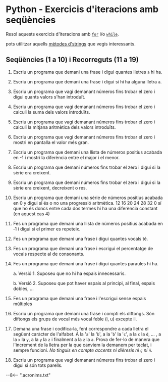 # Python - Exercicis d'iteracions amb seqüències

Resol aquests exercicis d'iteracions amb [`for`][for] i/o [`while`][while].

pots utilitzar aquells [mètodes d'strings][] que vegis interessants.

## Seqüències (1 a 10) i Recorreguts (11 a 19)

1. Escriu un programa que demani una frase i digui quantes lletres `a` hi ha.

2. Escriu un programa que demani una frase i digui si hi ha alguna lletra `a`.

3. Escriu un programa que vagi demanant números fins trobar el zero i digui quants valors s'han introduït.

4. Escriu un programa que vagi demanant números fins trobar el zero i calculi la suma dels valors introduïts.

5. Escriu un programa que vagi demanant números fins trobar el zero i calculi la mitjana aritmètica dels valors introduïts.

6. Escriu un programa que vagi demanant números fins trobar el zero i mostri en pantalla el valor més gran.

7. Escriu un programa que demani una llista de números positius acabada en -1 i mostri la diferència entre el major i el menor.

8. Escriu un programa que demani números fins trobar el zero i digui si la sèrie era creixent.

9. Escriu un programa que demani números fins trobar el zero i digui si la sèrie era creixent, decreixent o res.

10. Escriu un programa que demani una sèrie de números positius acabada en 0 y digui si és o no una progressió aritmètica. 12 16 20 24 28 32 0 sí que ho és doncs entre cada dos termes hi ha una diferència constant (en aquest cas 4)

11. Fes un programa que demani una llista de números positius acabada en ‐1 i digui si el primer es repeteix.

12. Fes un programa que demani una frase i digui quantes vocals té.

13. Fes un programa que demani una frase i escrigui el percentatge de vocals respecte al de consonants.

14. Fes un programa que demani una frase i digui quantes paraules hi ha.

    a. Versió 1. Suposeu que no hi ha espais innecessaris.

    b. Versió 2. Suposeu que pot haver espais al principi, al final, espais dobles, ...

15. Fes un programa que demani una frase i l'escrigui sense espais múltiples

16. Escriu un programa que demani una frase i compti els diftongs. Són diftongs els grups de vocal més vocal feble (i, u) excepte ii.

17. Demana una frase i codifica‐la, fent correspondre a cada lletra el següent caràcter de l'alfabet. A la '`a`' la '`b`', a la '`b`' la '`c`', a la `c` la `d`, ... , a la `x` la `y`, a la `y` la `z` i finalment a la `z` la `a`. Prova de fer-lo de manera que l'increment de la lletra per la que canviem la demanem per teclat, i sempre funcioni. *No tinguis en compte accents ni dièresis ni `ç` ni `ñ`*.

18. Escriu un programa que vagi demanant números fins trobar el zero i digui si són tots parells.


[while]:                https://docs.python.org/reference/compound_stmts.html#the-while-statement       "while"
[for]:                  https://docs.python.org/reference/compound_stmts.html#the-for-statement         "for"
[mètodes d'strings]:    https://docs.python.org/3/library/stdtypes.html#string-methods                  "mètodes d'strings"

--8<-- ".acronims.txt"

